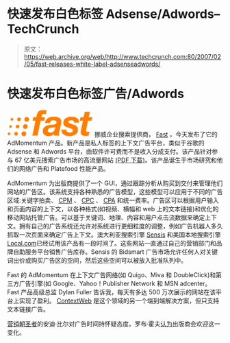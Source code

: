 # 快速发布白色标签 Adsense/Adwords–TechCrunch

> 原文：<https://web.archive.org/web/http://www.techcrunch.com:80/2007/02/05/fast-releases-white-label-adsenseadwords/>

# 快速发布白色标签广告/Adwords

[![fastlogo.png](img/fc4dbb2e3e5d6bc0bce76e2c0bcb6b8e.png)](https://web.archive.org/web/20210925051616/http://fastsearch.com/) 挪威企业搜索提供商， [Fast](https://web.archive.org/web/20210925051616/http://fastsearch.com/) ，今天发布了它的 AdMomentum 产品。新产品是私人标签的上下文广告平台，类似于谷歌的 Adsense 和 Adwords 平台，由软件许可费而不是收入分成支付。该产品针对参与 67 亿美元搜索广告市场的高流量网站 [(PDF 下载)](https://web.archive.org/web/20210925051616/http://www.google.com/url?sa=t&ct=res&cd=25&url=http%3A%2F%2Fwww.morganstanley.com%2Finstitutional%2Ftechresearch%2Fpdfs%2Fmsinternetadreport101306.pdf&ei=2C7FRa-8HZW0gwOS37GKDA&usg=__5URADPawB_nAFxaKm3QsR_6GbhU=&sig2=pxFshRo3HjGsj8kpFsqx5g)。该产品诞生于市场研究和他们的网络广告和 Platefood 性能产品。

AdMomentum 为出版商提供了一个 GUI，通过跟踪分析从购买到交付来管理他们网站的广告区。该系统支持各种熟悉的广告模型，这些模型可以应用于不同的广告区域:关键字拍卖、 [CPM](https://web.archive.org/web/20210925051616/http://en.wikipedia.org/wiki/CPM#Marketing) 、 [CPC](https://web.archive.org/web/20210925051616/http://en.wikipedia.org/wiki/Cost_Per_Click) 、 [CPA](https://web.archive.org/web/20210925051616/http://en.wikipedia.org/wiki/Cost_Per_Action) 和统一费率。广告区可以根据用户输入和页面内容的上下文，以各种格式(如视频、横幅和 web 上的文本链接)和优化的移动网站托管广告。可以基于关键词、地理、内容和用户点击流数据来确定上下文。拥有自己的广告系统还允许对系统进行更细粒度的调整，例如广告机器人多久抓取一次页面来确定广告上下文。澳大利亚搜索引擎 [Sensis](https://web.archive.org/web/20210925051616/http://sensis.com.au/) 和美国本地搜索引擎[Local.com](https://web.archive.org/web/20210925051616/http://local.com/)已经试用该产品有一段时间了。这些网站一直通过自己的营销部门和品牌自助服务平台销售广告库存。Sensis 的 Bidsmart 广告市场允许任何人对关键词出价或购买广告区的空间，然后这些空间可以被放入批准队列中。

Fast 的 AdMomentum 在上下文广告网络(如 Quigo、Miva 和 DoubleClick)和第三方广告引擎(如 Google、Yahoo！Publisher Network 和 MSN adcenter。Fast 产品高级总监 Dylan Fuller 告诉我，每天有多达 500 万次展示的网站在该平台上实现了盈利。 [ContextWeb](https://web.archive.org/web/20210925051616/http://contextweb.com/) 是这个领域的另一个端到端解决方案，但只支持文本链接广告。

[营销朝圣者](https://web.archive.org/web/20210925051616/http://www.marketingpilgrim.com/2007/02/fast-the-comeback-kid.html)的安迪·比尔对广告时间持怀疑态度。罗布·霍夫[认为](https://web.archive.org/web/20210925051616/http://www.businessweek.com/the_thread/techbeat/archives/2007/02/_for_now_its_be.html)出版商会欢迎这一变化。